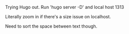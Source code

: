 Trying Hugo out.
Run 'hugo server -D' and local host 1313

Literally zoom in if there's a size issue on localhost.

Need to sort the space between text though.